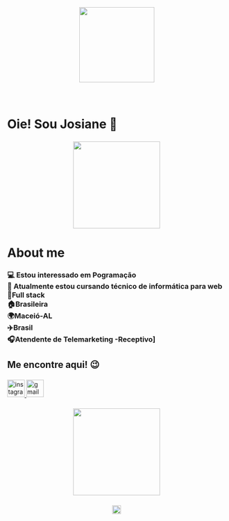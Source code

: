 <div align="center">
  <img height="173" src="https://blog.formacao.dev/content/images/size/w600/format/webp/2024/01/GitHub.png"  />
</div>

###

<br clear="both">

<h1 align="left">Oie! Sou Josiane 👋</h1>

###

<div align="center">
  <img height="200" src="https://miro.medium.com/v2/resize:fit:1400/format:webp/1*yw0TnheAGN-LPneDaTlaxw.gif"  />
</div>

###

<h1 align="left">About me</h1>

###

<h3 align="left"></h3>

###

<h3 align="left">💻 Estou interessado em Pogramação<br>📖 Atualmente estou cursando técnico de informática para web<br>🎯Full stack<br>🏠Brasileira <br>🌍Maceió-AL<br>✈️Brasil<br>🎧Atendente de Telemarketing -Receptivo]</h3>

###

<div align="left">
</div>

###

<h2 align="left">Me encontre aqui! 😉</h2>

###

<div align="left">
  <a href="https://www.instagram.com/jo_lourenco_2000/" target="_blank">
    <img src="https://img.shields.io/static/v1?message=Instagram&logo=instagram&label=&color=E4405F&logoColor=white&labelColor=&style=flat" height="40" alt="instagram logo"  />
  </a>
  <a href="josianelourenco2000@gmail.com" target="_blank">
    <img src="https://img.shields.io/static/v1?message=Gmail&logo=gmail&label=&color=D14836&logoColor=white&labelColor=&style=flat" height="40" alt="gmail logo"  />
  </a>
</div>

###

<div align="center">
  <img height="200" src="https://cliply.co/wp-content/uploads/2021/09/472109160_BYE_STICKER_400px.gif"  />
</div>

###

<div align="center">
  <img height="20" src="https://visitor-badge.laobi.icu/badge?page_id=jojo114548.jojo114548&left_color=darkorchid&left_text=VOLTE%20SEMPRE%20%E2%9D%A4%EF%B8%8F"  />
</div>

###

